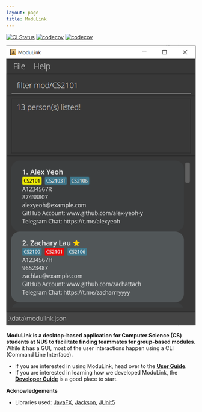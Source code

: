 ```yaml
---
layout: page
title: ModuLink
---
```


[![CI Status](https://github.com/se-edu/addressbook-level3/workflows/Java%20CI/badge.svg)](https://github.com/se-edu/addressbook-level3/actions)
[![codecov](https://codecov.io/gh/se-edu/addressbook-level3/branch/master/graph/badge.svg)](https://codecov.io/gh/se-edu/addressbook-level3)
[![codecov](https://codecov.io/gh/AY2122S1-CS2103T-W12-4/tp/branch/master/graph/badge.svg?token=RS2T7CZCPN)](https://codecov.io/gh/AY2122S1-CS2103T-W12-4/tp)

![Ui](images/screenshots/Ui.png)

**ModuLink is a desktop-based application for Computer Science (CS) students at NUS to facilitate finding teammates for group-based modules.** While it has a GUI, most of the user interactions happen using a CLI (Command Line Interface).

* If you are interested in using ModuLink, head over to the [**User Guide**](UserGuide.html).
* If you are interested in learning how we developed ModuLink, the [**Developer Guide**](DeveloperGuide.html) is a good place to start.


**Acknowledgements**

* Libraries used: [JavaFX](https://openjfx.io/), [Jackson](https://github.com/FasterXML/jackson), [JUnit5](https://github.com/junit-team/junit5)
